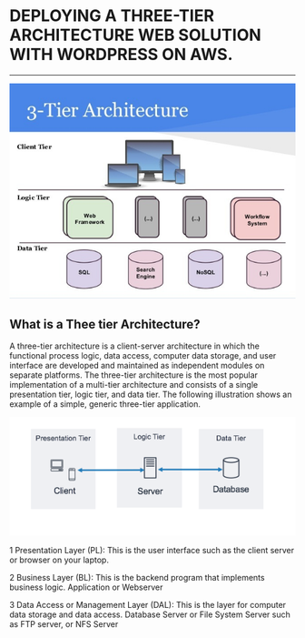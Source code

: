 # DEPLOYING A THREE-TIER ARCHITECTURE WEB SOLUTION WITH WORDPRESS ON AWS.
---

![](https://github.com/Tolu4realluv/dareyio-pbl/blob/main/Project%206/3-tier.jpg)

## What is a Thee tier Architecture?

A three-tier architecture is a client-server architecture in which the functional process logic, data access, computer data 
storage, and user interface are developed and maintained as independent modules on separate platforms. The three-tier architecture
is the most popular implementation of a multi-tier architecture and consists of a single presentation tier, logic tier, and data tier. The following illustration shows an example of a simple, 
generic three-tier application.

![](https://github.com/Tolu4realluv/dareyio-pbl/blob/main/Project%206/image2.png)

1 Presentation Layer (PL): This is the user interface such as the client server or browser on your laptop.

2 Business Layer (BL): This is the backend program that implements business logic. Application or Webserver

3 Data Access or Management Layer (DAL): This is the layer for computer data storage and data access. Database Server or File System Server such as FTP server, or NFS Server
